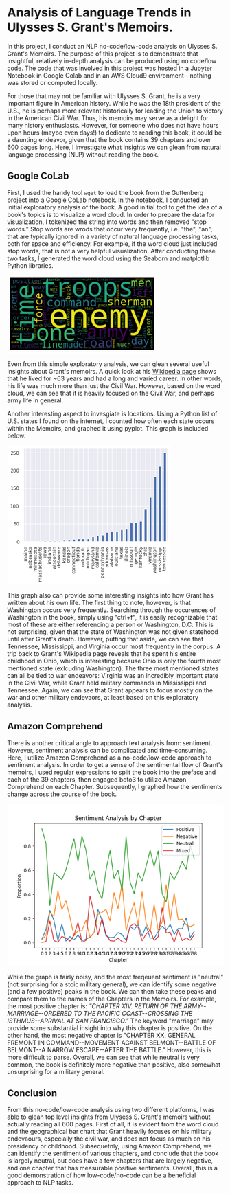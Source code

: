 # Analysis of Language Trends in Ulysses S. Grant's Memoirs.

In this project, I conduct an NLP no-code/low-code analysis on Ulysses S. Grant's Memoirs. The purpose of this project is to demonstrate that insightful, relatively in-depth analysis can be produced using no code/low code. The code that was involved in this project was hosted in a Jupyter Notebook in Google Colab and in an AWS Cloud9 environment—nothing was stored or computed locally.

For those that may not be familiar with Ulysses S. Grant, he is a very important figure in American history. While he was the 18th president of the U.S., he is perhaps more relevant historically for leading the Union to victory in the American Civil War. Thus, his memoirs may serve as a delight for many history enthusiasts. However, for someone who does not have hours upon hours (maybe even days!) to dedicate to reading this book, it could be a daunting endeavor, given that the book contains 39 chapters and over 600 pages long. Here, I investigate what insights we can glean from natural language processing (NLP) without reading the book.

## Google CoLab
  
First, I used the handy tool `wget` to load the book from the Guttenberg project into a Google CoLab notebook. In the notebook, I conducted an initial exploratory analysis of the book. A good initial tool to get the idea of a book's topics is to visualize a word cloud. In order to prepare the data for visualization, I tokenized the string into words and then removed "stop words." Stop words are wrods that occur very frequently, i.e. "the", "an", that are typically ignored in a variety of natural language processing tasks, both for space and efficiency. For example, if the word cloud just included stop words, that is not a very helpful visualization. After conducting these two tasks, I generated the word cloud using the Seaborn and matplotlib Python libraries. 

![alt text](https://github.com/razalamb1/exploratory-analysis-book/blob/main/wordcloud.png)

Even from this simple exploratory analysis, we can glean several useful insights about Grant's memoirs. A quick look at his [Wikipedia page](https://en.wikipedia.org/wiki/Ulysses_S._Grant) shows that he lived for ~63 years and had a long and varied career. In other words, his life was much more than just the Civil War. However, based on the word cloud, we can see that it is heavily focused on the Civil War, and perhaps army life in general. 

Another interesting aspect to invesgiate is locations. Using a Python list of U.S. states I found on the internet, I counted how often each state occurs within the Memoirs, and graphed it using pyplot. This graph is included below.

![alt text](https://github.com/razalamb1/exploratory-analysis-book/blob/main/states.png)

This graph also can provide some interesting insights into how Grant has written about his own life. The first thing to note, however, is that Washington occurs very frequently. Searching through the occurences of Washington in the book, simply using "ctrl+f", it is easily recognizable that most of these are either referencing a person or Washington, D.C. This is not surprising, given that the state of Washington was not given statehood until after Grant's death. However, putting that aside, we can see that Tennessee, Mississippi, and Virginia occur most frequently in the corpus. A trip back to Grant's Wikipedia page reveals that he spent his entire childhood in Ohio, which is interesting because Ohio is only the fourth most mentioned state (exlcuding Washington). The three most mentioned states can all be tied to war endeavors: Virginia was an incredibly important state in the Civil War, while Grant held military commands in Mississippi and Tennessee. Again, we can see that Grant appears to focus mostly on the war and other military endevaors, at least based on this exploratory analysis.

## Amazon Comprehend

There is another critical angle to approach text analysis from: sentiment. However, sentiment analysis can be complicated and time-consuming. Here, I utilize Amazon Comprehend as a no-code/low-code approach to sentiment analysis. In order to get a sense of the sentimental flow of Grant's memoirs, I used regular expressions to split the book into the preface and each of the 39 chapters, then engaged boto3 to utilize Amazon Comprehend on each Chapter. Subsequently, I graphed how the sentiments change across the course of the book.

![alt text](https://github.com/razalamb1/exploratory-analysis-book/blob/main/display.png)

While the graph is fairly noisy, and the most freqeuent sentiment is "neutral" (not surprising for a stoic military general), we can identify some negative (and a few positive) peaks in the book. We can then take these peaks and compare them to the names of the Chapters in the Memoirs. For example, the most positive chapter is: *"CHAPTER XIV. RETURN OF THE ARMY--MARRIAGE--ORDERED TO THE PACIFIC COAST--CROSSING THE ISTHMUS--ARRIVAL AT SAN FRANCISCO."* The keyword "marriage" may provide some substantial insight into why this chapter is positive. On the other hand, the most negative chapter is "CHAPTER XX. GENERAL FREMONT IN COMMAND--MOVEMENT AGAINST BELMONT--BATTLE OF BELMONT--A NARROW ESCAPE--AFTER THE BATTLE." However, this is more difficult to parse. Overall, we can see that while neutral is very common, the book is definitely more negative than positive, also somewhat unsurprising for a military general.

## Conclusion

From this no-code/low-code analysis using two different platforms, I was able to glean top level insights from Ulysess S. Grant's memoirs without actually reading all 600 pages. First of all, it is evident from the word cloud and the geographical bar chart that Grant heavily focuses on his military endevaours, especially the civil war, and does not focus as much on his presidency or childhood. Subsequetnly, using Amazon Comprehend, we can identify the sentiment of various chapters, and conclude that the book is largely neutral, but does have a few chapters that are largely negative, and one chapter that has measurable positive sentiments. Overall, this is a good demonstration of how low-code/no-code can be a beneficial approach to NLP tasks.

